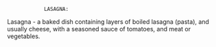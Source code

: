                 LASAGNA:

Lasagna - a baked dish containing layers of boiled lasagna (pasta), and usually cheese, with a seasoned sauce of tomatoes, and meat or vegetables.